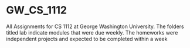 # GW_CS_1112
All Assignments for CS 1112 at George Washington University. The folders titled lab indicate modules that were due weekly. The homeworks were independent projects and expected to be completed within a week
